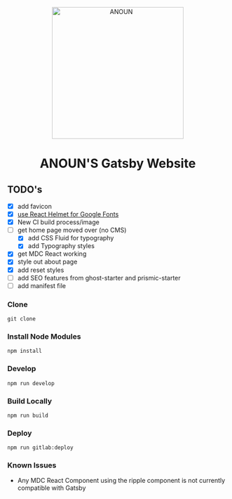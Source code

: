 <p align="center">
  <a href="https://anoun.design">
    <img alt="ANOUN" src="https://anoun.design/seo/anoun-share-image.png" width="300" />
  </a>
</p>
<h1 align="center">
  ANOUN'S Gatsby Website
</h1>

## TODO's

- [X] add favicon
- [X] [use React Helmet for Google Fonts](https://www.gatsbyjs.org/tutorial/part-eight/#add-page-metadata)
- [X] New CI build process/image
- [ ] get home page moved over (no CMS)
  - [X] add CSS Fluid for typography
  - [X] add Typography styles
- [x] get MDC React working
- [x] style out about page
- [x] add reset styles
- [ ] add SEO features from ghost-starter and prismic-starter
- [ ] add manifest file

### Clone
`git clone`

### Install Node Modules
`npm install`

### Develop
`npm run develop`

### Build Locally
`npm run build`

### Deploy
`npm run gitlab:deploy`

### Known Issues

- Any MDC React Component using the ripple component is not currently compatible with Gatsby
